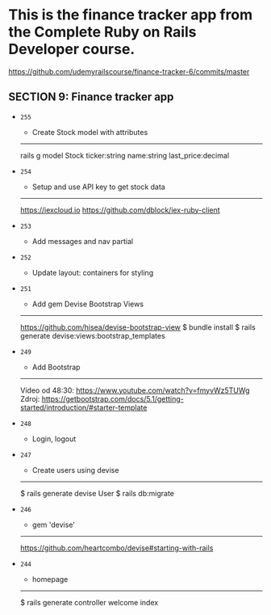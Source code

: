 # This is the finance tracker app from the Complete Ruby on Rails Developer course.
https://github.com/udemyrailscourse/finance-tracker-6/commits/master

SECTION 9: Finance tracker app
--------------------------------
* `255`
  * Create Stock model with attributes
  ---
  rails g model Stock ticker:string name:string last_price:decimal

* `254`
  * Setup and use API key to get stock data
  ---
  https://iexcloud.io
  https://github.com/dblock/iex-ruby-client

* `253`
  * Add messages and nav partial

* `252`
  * Update layout: containers for styling

* `251`
  * Add gem Devise Bootstrap Views
  ---
  https://github.com/hisea/devise-bootstrap-view
  $ bundle install
  $ rails generate devise:views:bootstrap_templates

* `249`
  * Add Bootstrap
  ---
  Video od 48:30: https://www.youtube.com/watch?v=fmyvWz5TUWg
  Zdroj: https://getbootstrap.com/docs/5.1/getting-started/introduction/#starter-template


* `248`
  * Login, logout

* `247`
  * Create users using devise
  ---
  $ rails generate devise User
  $ rails db:migrate

* `246`
  * gem 'devise'
  --- 
  https://github.com/heartcombo/devise#starting-with-rails


* `244`
  * homepage
  ---
  $ rails generate controller welcome index
